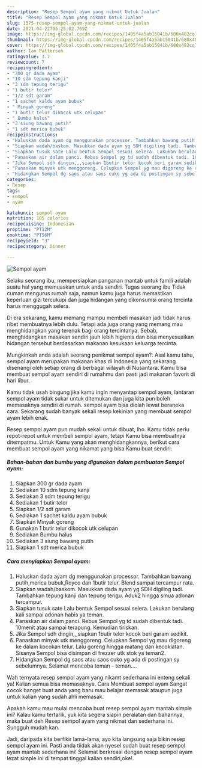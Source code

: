 ```yaml
---
description: "Resep Sempol ayam yang nikmat Untuk Jualan"
title: "Resep Sempol ayam yang nikmat Untuk Jualan"
slug: 1375-resep-sempol-ayam-yang-nikmat-untuk-jualan
date: 2021-04-22T06:25:02.769Z
image: https://img-global.cpcdn.com/recipes/1405f4a5ab15041b/680x482cq70/sempol-ayam-foto-resep-utama.jpg
thumbnail: https://img-global.cpcdn.com/recipes/1405f4a5ab15041b/680x482cq70/sempol-ayam-foto-resep-utama.jpg
cover: https://img-global.cpcdn.com/recipes/1405f4a5ab15041b/680x482cq70/sempol-ayam-foto-resep-utama.jpg
author: Ian Patterson
ratingvalue: 3.7
reviewcount: 7
recipeingredient:
- "300 gr dada ayam"
- "10 sdm tepung kanji"
- "3 sdm tepung terigu"
- "1 butir telor"
- "1/2 sdt garam"
- "1 sachet kaldu ayam bubuk"
- " Minyak goreng"
- "1 butir telur dikocok utk celupan"
- " Bumbu halus"
- "3 siung bawang putih"
- "1 sdt merica bubuk"
recipeinstructions:
- "Haluskan dada ayam dg menggunakan processor. Tambahkan bawang putih,merica bubuk,Royco dan 1butir telur. Blend sampai tercampur rata."
- "Siapkan wadah/baskom. Masukkan dada ayam yg SDH digiling tadi. Tambahkan tepung kanji dan tepung terigu. Aduk2 hingga smua adonan tercampur."
- "Siapkan tusuk sate Lalu bentuk Sempol sesuai selera. Lakukan berulang kali sampai adonan habis ya teman."
- "Panaskan air dalam panci. Rebus Sempol yg td sudah dibentuk tadi. 10menit atau sampai terapung. Kemudian tiriskan."
- "Jika Sempol sdh dingin,,,siapkan 1butir telor kocok beri garam sedikit."
- "Panaskan minyak utk menggoreng. Celupkan Sempol yg mau digoreng ke dalam kocokan telur. Lalu goreng hingga matang dan kecoklatan. Sisanya Sempol bisa disimpan di frezzer utk stok ya teman2."
- "Hidangkan Sempol dg saos atau saos cuko yg ada di postingan sy sebelumnya. Selamat mencoba teman - teman...."
categories:
- Resep
tags:
- sempol
- ayam

katakunci: sempol ayam 
nutrition: 105 calories
recipecuisine: Indonesian
preptime: "PT12M"
cooktime: "PT56M"
recipeyield: "3"
recipecategory: Dinner

---
```



![Sempol ayam](https://img-global.cpcdn.com/recipes/1405f4a5ab15041b/680x482cq70/sempol-ayam-foto-resep-utama.jpg)

Selaku seorang ibu, mempersiapkan panganan mantab untuk famili adalah suatu hal yang memuaskan untuk anda sendiri. Tugas seorang ibu Tidak cuman mengurus rumah saja, namun kamu juga harus memastikan keperluan gizi tercukupi dan juga hidangan yang dikonsumsi orang tercinta harus menggugah selera.

Di era  sekarang, kamu memang mampu membeli masakan jadi tidak harus ribet membuatnya lebih dulu. Tetapi ada juga orang yang memang mau menghidangkan yang terenak bagi orang tercintanya. Sebab, menghidangkan masakan sendiri jauh lebih higienis dan bisa menyesuaikan hidangan tersebut berdasarkan makanan kesukaan keluarga tercinta. 



Mungkinkah anda adalah seorang penikmat sempol ayam?. Asal kamu tahu, sempol ayam merupakan makanan khas di Indonesia yang sekarang disenangi oleh setiap orang di berbagai wilayah di Nusantara. Kamu bisa membuat sempol ayam sendiri di rumahmu dan pasti jadi makanan favorit di hari libur.

Kamu tidak usah bingung jika kamu ingin menyantap sempol ayam, lantaran sempol ayam tidak sukar untuk ditemukan dan juga kita pun boleh memasaknya sendiri di rumah. sempol ayam bisa diolah lewat beraneka cara. Sekarang sudah banyak sekali resep kekinian yang membuat sempol ayam lebih enak.

Resep sempol ayam pun mudah sekali untuk dibuat, lho. Kamu tidak perlu repot-repot untuk membeli sempol ayam, tetapi Kamu bisa membuatnya ditempatmu. Untuk Kamu yang akan menghidangkannya, berikut cara membuat sempol ayam yang nikamat yang bisa Kamu buat sendiri.

<!--inarticleads1-->

##### Bahan-bahan dan bumbu yang digunakan dalam pembuatan Sempol ayam:

1. Siapkan 300 gr dada ayam
1. Sediakan 10 sdm tepung kanji
1. Sediakan 3 sdm tepung terigu
1. Sediakan 1 butir telor
1. Siapkan 1/2 sdt garam
1. Sediakan 1 sachet kaldu ayam bubuk
1. Siapkan  Minyak goreng
1. Gunakan 1 butir telur dikocok utk celupan
1. Sediakan  Bumbu halus
1. Sediakan 3 siung bawang putih
1. Siapkan 1 sdt merica bubuk




<!--inarticleads2-->

##### Cara menyiapkan Sempol ayam:

1. Haluskan dada ayam dg menggunakan processor. Tambahkan bawang putih,merica bubuk,Royco dan 1butir telur. Blend sampai tercampur rata.
1. Siapkan wadah/baskom. Masukkan dada ayam yg SDH digiling tadi. Tambahkan tepung kanji dan tepung terigu. Aduk2 hingga smua adonan tercampur.
1. Siapkan tusuk sate Lalu bentuk Sempol sesuai selera. Lakukan berulang kali sampai adonan habis ya teman.
1. Panaskan air dalam panci. Rebus Sempol yg td sudah dibentuk tadi. 10menit atau sampai terapung. Kemudian tiriskan.
1. Jika Sempol sdh dingin,,,siapkan 1butir telor kocok beri garam sedikit.
1. Panaskan minyak utk menggoreng. Celupkan Sempol yg mau digoreng ke dalam kocokan telur. Lalu goreng hingga matang dan kecoklatan. Sisanya Sempol bisa disimpan di frezzer utk stok ya teman2.
1. Hidangkan Sempol dg saos atau saos cuko yg ada di postingan sy sebelumnya. Selamat mencoba teman - teman....




Wah ternyata resep sempol ayam yang nikamt sederhana ini enteng sekali ya! Kalian semua bisa memasaknya. Cara Membuat sempol ayam Sangat cocok banget buat anda yang baru mau belajar memasak ataupun juga untuk kalian yang sudah ahli memasak.

Apakah kamu mau mulai mencoba buat resep sempol ayam mantab simple ini? Kalau kamu tertarik, yuk kita segera siapin peralatan dan bahannya, maka buat deh Resep sempol ayam yang nikmat dan sederhana ini. Sungguh mudah kan. 

Jadi, daripada kita berfikir lama-lama, ayo kita langsung saja bikin resep sempol ayam ini. Pasti anda tiidak akan nyesel sudah buat resep sempol ayam mantab sederhana ini! Selamat berkreasi dengan resep sempol ayam lezat simple ini di tempat tinggal kalian sendiri,oke!.

